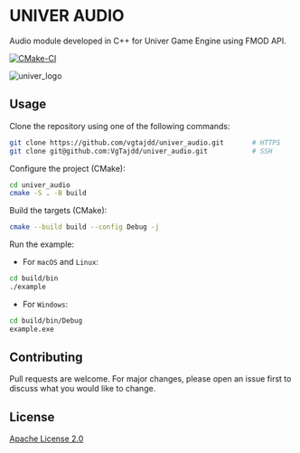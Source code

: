 # UNIVER AUDIO

Audio module developed in C++ for Univer Game Engine using FMOD API.

[![CMake-CI](https://github.com/VgTajdd/univer_audio/actions/workflows/cmake.yml/badge.svg)](https://github.com/VgTajdd/univer_audio/actions/workflows/cmake.yml)

![univer_logo](https://user-images.githubusercontent.com/51887591/218179773-13fd9fa4-677b-4306-ac1b-a27c4935f82b.png)

## Usage

Clone the repository using one of the following commands:

```bash
git clone https://github.com/vgtajdd/univer_audio.git       # HTTPS
git clone git@github.com:VgTajdd/univer_audio.git           # SSH
```

Configure the project (CMake):

```bash
cd univer_audio
cmake -S . -B build
```

Build the targets (CMake):

```bash
cmake --build build --config Debug -j
```

Run the example:

- For ```macOS``` and ```Linux```:

```bash
cd build/bin
./example
```

- For ```Windows```:

```bash
cd build/bin/Debug
example.exe
```

## Contributing

Pull requests are welcome. For major changes, please open an issue first to discuss what you would like to change.

## License

[Apache License 2.0](https://choosealicense.com/licenses/apache-2.0/)
